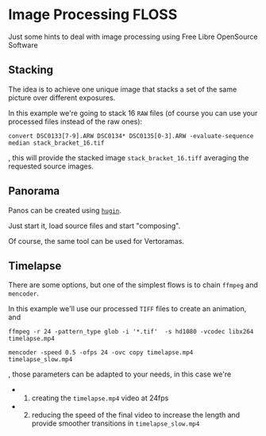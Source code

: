 # Image Processing FLOSS

Just some hints to deal with image processing using Free Libre OpenSource Software



## Stacking

The idea is to achieve one unique image that stacks a set of the same picture over different exposures.

In this example we're going to stack 16 `RAW` files (of course you can use your processed files instead of the raw ones):

```
convert DSC0133[7-9].ARW DSC0134* DSC0135[0-3].ARW -evaluate-sequence median stack_bracket_16.tif
```
, this will provide the stacked image `stack_bracket_16.tiff` averaging the requested source images.


## Panorama

Panos can be created using [`hugin`](https://sourceforge.net/projects/hugin/).

Just start it, load source files and start "composing".

Of course, the same tool can be used for Vertoramas.


## Timelapse

There are some options, but one of the simplest flows is to chain `ffmpeg` and `mencoder`.

In this example we'll use our processed `TIFF` files to create an animation, and 

```
ffmpeg -r 24 -pattern_type glob -i '*.tif'  -s hd1080 -vcodec libx264 timelapse.mp4

mencoder -speed 0.5 -ofps 24 -ovc copy timelapse.mp4 timelapse_slow.mp4
```
, those parameters can be adapted to your needs, in this case we're
- 1) creating the `timelapse.mp4` video at 24fps
- 2) reducing the speed of the final video to increase the length and provide smoother transitions in `timelapse_slow.mp4`
